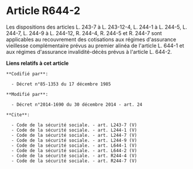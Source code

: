 # Article R644-2

Les dispositions des articles L. 243-7 à L. 243-12-4, 
L. 244-1 à L. 244-5, L. 244-7, L. 244-9 à L. 244-12, 
R. 244-4, R. 244-5 et R. 244-7 sont applicables au recouvrement des cotisations aux régimes d'assurance vieillesse
complémentaire prévus au premier alinéa de l'article L. 644-1 et aux régimes d'assurance invalidité-décès prévus à l'article
L. 644-2.

**Liens relatifs à cet article**

	**Codifié par**:

	  - Décret n°85-1353 du 17 décembre 1985

	**Modifié par**:

	  - Décret n°2014-1690 du 30 décembre 2014 - art. 24

	**Cite**:

	  - Code de la sécurité sociale. - art. L243-7 (V)
	  - Code de la sécurité sociale. - art. L244-1 (V)
	  - Code de la sécurité sociale. - art. L244-7 (V)
	  - Code de la sécurité sociale. - art. L244-9 (V)
	  - Code de la sécurité sociale. - art. L644-1 (V)
	  - Code de la sécurité sociale. - art. L644-2 (V)
	  - Code de la sécurité sociale. - art. R244-4 (V)
	  - Code de la sécurité sociale. - art. R244-7 (V)
